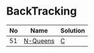 # BackTracking
| No | Name | Solution |
| -- | -- | -- |
51 | [N-Queens](https://leetcode.cn/problems/N-Queens) | [C](../solutions/algrithoms/N-Queens/backtracking.c)

